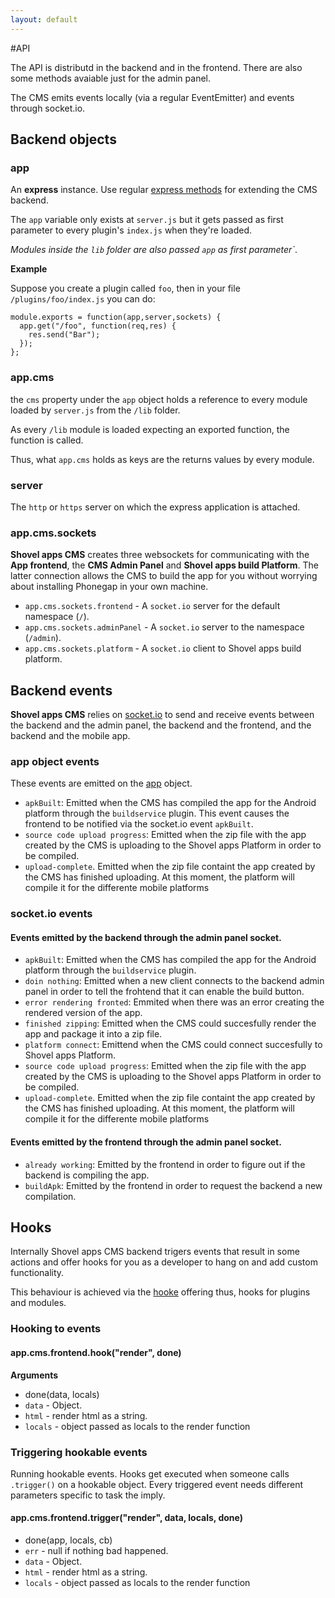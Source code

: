 ```yaml
---
layout: default
---
```


#API

The API is distributd in the backend and in the frontend. There are also some methods avaiable just for the admin panel. 




The CMS emits events locally (via a regular EventEmitter) and events through socket.io. 

## Backend objects

### app

An **express** instance. Use regular [express methods](http://expressjs.com/api.html) for extending the CMS backend.

The `app` variable only exists at `server.js` but it gets passed as first parameter
to every plugin's `index.js` when they're loaded.

_Modules inside the `lib` folder are also passed `app` as first parameter`_.

__Example__

Suppose you create a plugin called `foo`, then in your file `/plugins/foo/index.js`
you can do:

    module.exports = function(app,server,sockets) {
      app.get("/foo", function(req,res) {
        res.send("Bar");
      });
    };

### app.cms

the `cms` property under the `app` object holds a reference to every module
loaded by `server.js` from the `/lib` folder.

As every `/lib` module is loaded expecting an exported function, the function is called.

Thus, what `app.cms` holds as keys are the returns values by every module.

### server

The `http` or `https` server on which the express application is attached.

### app.cms.sockets

 **Shovel apps CMS** creates three websockets for communicating 
with the **App frontend**, the **CMS Admin Panel** and **Shovel apps build Platform**.
The latter connection allows the CMS to build the app for you without worrying
about installing Phonegap in your own machine. 

* `app.cms.sockets.frontend` - A `socket.io` server for the default namespace (`/`).
* `app.cms.sockets.adminPanel` - A `socket.io` server to the namespace (`/admin`).
* `app.cms.sockets.platform` - A `socket.io` client to Shovel apps build platform.

## Backend events

**Shovel apps CMS** relies on [socket.io](https://www.npmjs.com/package/socket.io) to send and
receive events between the backend and the admin panel, the backend and the frontend, and the backend and the mobile app.

### app object events

These events are emitted on the [app](#app) object.

* `apkBuilt`: Emitted when the CMS has compiled the app for the Android platform through the `buildservice` plugin. This event causes the frontend to be notified via the socket.io event `apkBuilt`.
* `source code upload progress`: Emitted when the zip file with the app created by the CMS is uploading to the Shovel apps Platform in order to be compiled.
* `upload-complete`. Emitted when the zip file containt the app created by the CMS has finished uploading. At this moment, the platform will compile it for the differente mobile platforms


### socket.io events 

#### Events emitted by the backend through the admin panel socket.

* `apkBuilt`: Emitted when the CMS has compiled the app for the Android platform through the `buildservice` plugin.
* `doin nothing`: Emitted when a new client connects to the backend admin panel in order to tell the frohtend that it can enable the build button.
* `error rendering fronted`: Emmited when there was an error creating the rendered version of the app.
* `finished zipping`: Emitted when the CMS could succesfully render the app and package it into a zip file.
* `platform connect`: Emittend when the CMS could connect succesfully to Shovel apps Platform.
* `source code upload progress`: Emitted when the zip file with the app created by the CMS is uploading to the Shovel apps Platform in order to be compiled.
* `upload-complete`. Emitted when the zip file containt the app created by the CMS has finished uploading. At this moment, the platform will compile it for the differente mobile platforms

#### Events emitted by the frontend through the admin panel socket.

* `already working`: Emitted by the frontend in order to figure out if the backend is compiling the app.
* `buildApk`: Emitted by the frontend in order to request the backend a new compilation. 

## Hooks

Internally Shovel apps CMS backend trigers events that result in some actions
and offer hooks for you as a developer to hang on and add custom functionality. 

This behaviour is achieved via the [hooke](https://www.npmjs.com/package/hooke) offering thus, hooks for plugins and modules.

### Hooking to events

#### app.cms.frontend.hook("render", done)

**Arguments**

* done(data, locals)
 * `data` - Object.
  * `html` - render html as a string.
 * `locals` - object passed as locals to the render function

### Triggering hookable events

Running hookable events. Hooks get executed when someone calls `.trigger()`
on a hookable object. Every triggered event needs different parameters
specific to task the imply.

#### app.cms.frontend.trigger("render", data, locals, done)
* done(app, locals, cb)
 * `err` - null if nothing bad happened.
 * `data` - Object.
  * `html` - render html as a string.
 * `locals` - object passed as locals to the render function